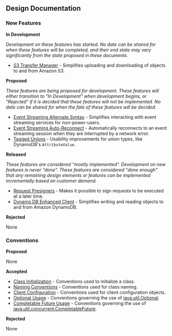 ## Design Documentation

### New Features

**In Development**

*Development on these features has started. No date can be shared for
when these features will be completed, and their end state may vary
significantly from the state proposed in these documents.*

* [S3 Transfer Manager](services/s3/transfermanager/README.md) -
  Simplifies uploading and downloading of objects to and from Amazon S3.

**Proposed**

*These features are being proposed for development. These features will
either transition to "In Development" when development begins, or
"Rejected" if it is decided that these features will not be implemented.
No date can be shared for when the fate of these features will be
decided.*

* [Event Streaming Alternate Syntax](core/event-streaming/alternate-syntax/README.md)
  \- Simplifies interacting with event streaming services for
  non-power-users.
* [Event Streaming Auto-Reconnect](core/event-streaming/reconnect/README.md)
  \- Automatically reconnects to an event streaming session when they are
  interrupted by a network error.
* [Tagged Unions](core/tagged-unions/README.md)
  \- Usability improvements for union types, like DynamoDB's `AttributeValue`.

**Released**

*These features are considered "mostly implemented". Development on new features 
is never "done". These features are considered "done enough" that any remaining 
design elements or features can be implemented incrementally based on customer 
demand.*

* [Request Presigners](core/presigners/README.md) - Makes it possible to sign 
  requests to be executed at a later time.
* [Dynamo DB Enhanced Client](services/dynamodb/high-level-library/README.md)
  \- Simplifies writing and reading objects to and from Amazon DynamoDB.

**Rejected**

None

### Conventions

**Proposed**

None
 
**Accepted**

* [Class Initialization](FavorStaticFactoryMethods.md) - Conventions
  used to initialize a class.
* [Naming Conventions](NamingConventions.md) - Conventions used for
  class naming.
* [Client Configuration](ClientConfiguration.md) - Conventions used for
  client configuration objects. 
* [Optional Usage](UseOfOptional.md) - Conventions governing the use of
  [java.util.Optional](https://docs.oracle.com/javase/8/docs/api/java/util/Optional.html).
* [Completable Future Usage](UseOfCompletableFuture.md) - Conventions
  governing the use of
  [java.util.concurrent.CompletableFuture](https://docs.oracle.com/javase/8/docs/api/java/util/concurrent/CompletableFuture.html).

**Rejected**

None

